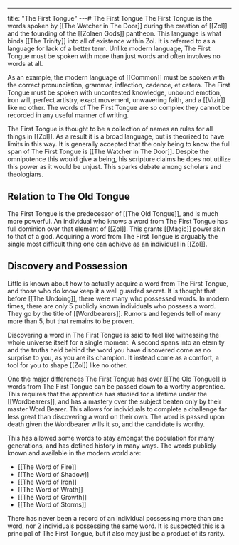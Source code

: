 ---
title: "The First Tongue"
---# The First Tongue
The First Tongue is the words spoken by [[The Watcher in The Door]] during the creation of [[Zol]] and the founding of the [[Zolaen Gods]] pantheon. This language is what binds [[The Trinity]] into all of existence within Zol. It is referred to as a language for lack of a better term. Unlike modern language, The First Tongue must be spoken with more than just words and often involves no words at all.

As an example, the modern language of [[Common]] must be spoken with the correct pronunciation, grammar, inflection, cadence, et cetera. The First Tongue must be spoken with uncontested knowledge, unbound emotion, iron will, perfect artistry, exact movement, unwavering faith, and a [[Vizir]] like no other. The words of The First Tongue are so complex they cannot be recorded in any useful manner of writing.

The First Tongue is thought to be a collection of names an rules for all things in [[Zol]]. As a result it is a broad language, but is theorized to have limits in this way. It is generally accepted that the only being to know the full span of The First Tongue is [[The Watcher in The Door]]. Despite the omnipotence this would give a being, his scripture claims he does not utilize this power as it would be unjust. This sparks debate among scholars and theologians.

## Relation to The Old Tongue
The First Tongue is the predecessor of [[The Old Tongue]], and is much more powerful. An individual who knows a word from The First Tongue has full dominion over that element of [[Zol]]. This grants [[Magic]] power akin to that of a god. Acquiring a word from The First Tongue is arguably the single most difficult thing one can achieve as an individual in [[Zol]].

## Discovery and Possession
Little is known about how to actually acquire a word from The First Tongue, and those who do know keep it a well guarded secret. It is thought that before [[The Undoing]], there were many who possessed words. In modern times, there are only 5 publicly known individuals who possess a word. They go by the title of [[Wordbearers]]. Rumors and legends tell of many more than 5, but that remains to be proven.

Discovering a word in The First Tongue is said to feel like witnessing the whole universe itself for a single moment. A second spans into an eternity and the truths held behind the word you have discovered come as no surprise to you, as you are its champion. It instead come as a comfort, a tool for you to shape [[Zol]] like no other.

One the major differences The First Tongue has over [[The Old Tongue]] is words from The First Tongue can be passed down to a worthy apprentice. This requires that the apprentice has studied for a lifetime under the [[Wordbearers]], and has a mastery over the subject beaten only by their master Word Bearer. This allows for individuals to complete a challenge far less great than discovering a word on their own. The word is passed upon death given the Wordbearer wills it so, and the candidate is worthy.

This has allowed some words to stay amongst the population for many generations, and has defined history in many ways. The words publicly known and available in the modern world are:
- [[The Word of Fire]]
- [[The Word of Shadow]]
- [[The Word of Iron]]
- [[The Word of Wrath]]
- [[The Word of Growth]]
- [[The Word of Storms]]

There has never been a record of an individual possessing more than one word, nor 2 individuals possessing the same word. It is suspected this is a principal of The First Tongue, but it also may just be a product of its rarity.